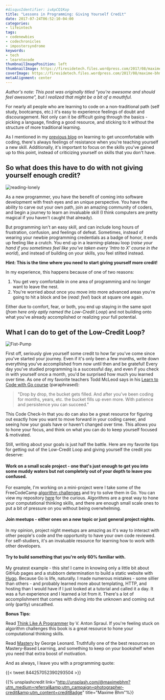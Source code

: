 ```yaml
---
#disqusIdentifier: ivApCQ1Kop
title: "Lessons in Programming: Giving Yourself Credit"
date: 2017-07-24T06:52:10-04:00
categories:
- lifeintech
tags:
- codenewbies
- codechronicles
- impostersyndrome
keywords:
- tech
- learntocode
thumbnailImagePosition: left
thumbnailImage: https://firesidetech.files.wordpress.com/2017/08/maxime-bhm-110039_oma9ax.jpg
coverImage: https://firesidetech.files.wordpress.com/2017/08/maxime-bhm-110039_oma9ax.jpg
metaAlignment: center
---
```


*Author's note: This post was originally titled "you're awesome and should feel awesome", but I realized that might be a bit of a mouthful.*

For nearly all people who are learning to code on a non-traditional path (self study, bootcamps, etc.) it's easy to experience feelings of doubt and discouragement. Not only can it be difficult going through the basics - picking a language, finding a good resource, and sticking to it without the structure of more traditional learning.

<!--more-->

As I mentioned in my [previous blog](https://zentechnista.github.io/2017/07/lessons-in-programming-learning-to-get-uncomfortable/) on learning to get uncomfortable with coding, there's always feelings of resistance when you're teaching yourself a new skill. Additionally, it's important to focus on the skills you've gained up to this point, instead of criticizing yourself on skills that you don't have.

## So what does this have to do with not giving yourself enough credit?

![reading-lonely](https://firesidetech.files.wordpress.com/2017/05/kyle-ryan-16660.jpg)

As a new programmer, you have the benefit of coming into software development with fresh eyes and an unique perspective. You have the ability to carve out your own path, join an amazing community of coders, and begin a journey to learn an invaluable skill (I think computers are pretty magical if you haven't caught that already).

But programming isn't an easy skill, and can include long hours of frustration, confusion, and feelings of defeat. Sometimes, instead of wearing your newbie programming credentials as a badge of honor, it ends up feeling like a crutch. You end up in a learning-plateau loop (*raise your hand if you sometimes feel like you've taken every 'Intro to X' course in the world*), and instead of building on your skills, you feel stilted instead.

**Hint: This is the time where you need to start giving yourself more credit!**

In my experience, this happens because of one of two reasons:

1. You get very comfortable in one area of programming and no longer want to leave the nest.
2. You're worried about once you move into more advanced areas you're going to hit a block and be (*read: feel*) back at square one again.

Either due to comfort, fear, or both, you end up staying in the same spot (*from here only aptly named the Low-Credit Loop*) and not building onto what you've already accomplished or realizing your full potential.

## What I can do to get of the Low-Credit Loop?

![Fist-Pump](https://firesidetech.files.wordpress.com/2017/08/rawpixel-com-250087_aferei.jpg)

First off, seriously give yourself some credit to how far you've come since you've started your journey. Even if it's only been a few months, write down everything you've accomplished from now until then and be grateful! Every day you've studied programming is a successful day, and even if you check in with yourself once a month, you'd be surprised how much you learned over time. As one of my favorite teachers Todd McLeod says in his [Learn to Code with Go course](https://www.youtube.com/watch?v=oxtp9Puk_Y4) (paraphrased):

>"Drop by drop, the bucket gets filled. And after you've been coding for months, years, etc. the bucket fills up even more. With patience and persistence you can succeed."

This Code Check-In that you do can also be a great resource for figuring out exactly how you want to move forward in your coding career, and seeing how your goals have or haven't changed over time. This allows you to hone your focus, and think on what you can do to keep yourself focused & motivated.

Still, writing about your goals is just half the battle. Here are my favorite tips for getting out of the Low-Credit Loop and giving yourself the credit you deserve:

#### Work on a small scale project - one that's just enough to get you into some muddy waters but not completely out of your depth to leave you confused.

For example, I'm working on a mini-project were I take some of the FreeCodeCamp [algorithm challenges](https://www.freecodecamp.org/challenges/get-set-for-our-algorithm-challenges) and try to solve them in Go. You can view my repository [here](https://github.com/zentechnista/go_fcc) for the curious. Algorithms are a great way to hone your computational thinking skills, and there are enough small scale ones to put a bit of pressure on you without being overwhelming.

#### Join meetups - either ones on a new topic or just general project nights.

In my opinion, project night meetups are amazing as it's way to interact with other people's code and the opportunity to have your own code reviewed. For self-studiers, it's an invaluable resource for learning how to work with other developers.

#### Try to build something that you're only 60% familiar with.

My greatest example - this site! I came in knowing only a little bit about GitHub pages and a stubborn determination to build a static website with [Hugo](https://gohugo.io/). Because Go is life, naturally. I made numerous mistakes - some sillier than others - and probably learned more about templating, HTTP, and hosting than I would have if I just looked at a tutorial and called it a day. It was a fun experience and I learned a lot from it. There's a lot of accomplishment that comes with diving into the unknown and coming out only (partly) unscathed.  


**Bonus Tips:**

Read [Think Like A Programmer](https://www.amazon.com/gp/product/1593274246/ref=as_li_qf_sp_asin_il_tl?ie=UTF8&camp=1789&creative=9325&creativeASIN=1593274246&linkCode=as2&tag=lavienco0c-20&linkId=YS757B5QBUKZWUIP) by V. Anton Spraul. If you're feeling stuck on  algorithm challenges this book is a great resource to hone your computational thinking skills.

Read [Mastery](https://smile.amazon.com/Mastery-Keys-Success-Long-Term-Fulfillment-ebook/dp/B01ND0X91Y/ref=sr_1_1?s=digital-text&ie=UTF8&qid=1500946622&sr=1-1&keywords=mastery+george+leonard+kindle) by George Leonard. Truthfully one of the best resources on Mastery-Based Learning, and something to keep on your bookshelf when you need that extra boost of motivation.

And as always, I leave you with a programming quote:


{{< tweet 844257052390293504 >}}



{{% unsplashcredit link="http://unsplash.com/@maximebhm?utm_medium=referral&amp;utm_campaign=photographer-credit&amp;utm_content=creditBadge" title="Maxime Bhm"%}}
